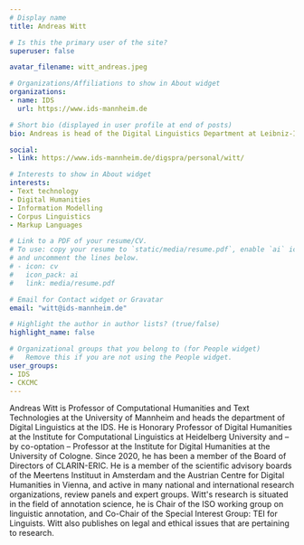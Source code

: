 ```yaml
---
# Display name
title: Andreas Witt

# Is this the primary user of the site?
superuser: false

avatar_filename: witt_andreas.jpeg

# Organizations/Affiliations to show in About widget
organizations:
- name: IDS
  url: https://www.ids-mannheim.de

# Short bio (displayed in user profile at end of posts)
bio: Andreas is head of the Digital Linguistics Department at Leibniz-Institute for the German Language in Mannheim, Germany

social:
- link: https://www.ids-mannheim.de/digspra/personal/witt/

# Interests to show in About widget
interests:
- Text technology
- Digital Humanities
- Information Modelling
- Corpus Linguistics
- Markup Languages

# Link to a PDF of your resume/CV.
# To use: copy your resume to `static/media/resume.pdf`, enable `ai` icons in `params.toml`, 
# and uncomment the lines below.
# - icon: cv
#   icon_pack: ai
#   link: media/resume.pdf

# Email for Contact widget or Gravatar
email: "witt@ids-mannheim.de"

# Highlight the author in author lists? (true/false)
highlight_name: false

# Organizational groups that you belong to (for People widget)
#   Remove this if you are not using the People widget.
user_groups:
- IDS
- CKCMC 
---
```


Andreas Witt is Professor of Computational Humanities and Text
Technologies at the University of Mannheim and heads the department of
Digital Linguistics at the IDS. He is Honorary Professor of Digital
Humanities at the Institute for Computational Linguistics at
Heidelberg University and – by co-optation – Professor at the
Institute for Digital Humanities at the University of Cologne. Since
2020, he has been a member of the Board of Directors of
CLARIN-ERIC. He is a member of the scientific advisory boards of the
Meertens Instituut in Amsterdam and the Austrian Centre for Digital
Humanities in Vienna, and active in many national and international
research organizations, review panels and expert groups. Witt's
research is situated in the field of annotation science, he is Chair
of the ISO working group on linguistic annotation, and Co-Chair of the
Special Interest Group: TEI for Linguists. Witt also publishes on
legal and ethical issues that are pertaining to research.